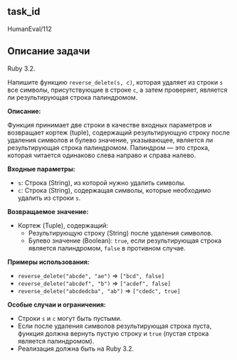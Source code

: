 ## task_id
HumanEval/112

## Описание задачи
Ruby 3.2.

Напишите функцию `reverse_delete(s, c)`, которая удаляет из строки `s` все символы, присутствующие в строке `c`, а затем проверяет, является ли результирующая строка палиндромом.

**Описание:**

Функция принимает две строки в качестве входных параметров и возвращает кортеж (tuple), содержащий  результирующую строку после удаления символов и булево значение, указывающее, является ли результирующая строка палиндромом.  Палиндром — это строка, которая читается одинаково слева направо и справа налево.

**Входные параметры:**

* `s`: Строка (String), из которой нужно удалить символы.
* `c`: Строка (String), содержащая символы, которые необходимо удалить из строки `s`.

**Возвращаемое значение:**

* Кортеж (Tuple), содержащий:
    * Результирующую строку (String) после удаления символов.
    * Булево значение (Boolean): `true`, если результирующая строка является палиндромом, `false` в противном случае.


**Примеры использования:**

* `reverse_delete("abcde", "ae")`  => `["bcd", false]`
* `reverse_delete("abcdef", "b")`  => `["acdef", false]`
* `reverse_delete("abcdedcba", "ab")` => `["cdedc", true]`


**Особые случаи и ограничения:**

* Строки `s` и `c` могут быть пустыми.
* Если после удаления символов результирующая строка пуста, функция должна вернуть пустую строку и `true` (пустая строка является палиндромом).
* Реализация должна быть на Ruby 3.2.


